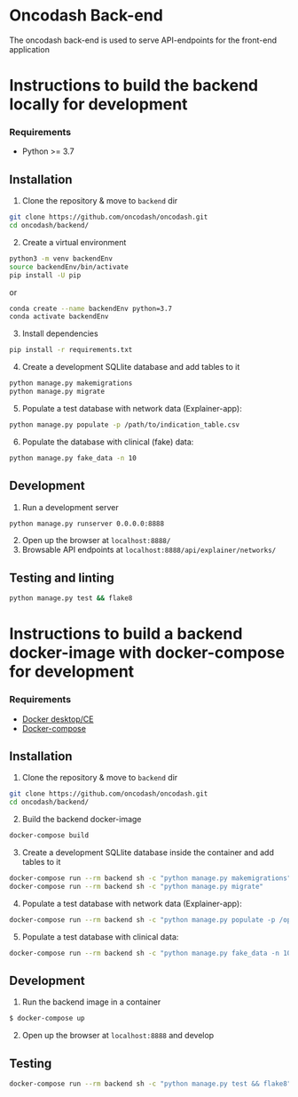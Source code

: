 # Oncodash Back-end

The oncodash back-end is used to serve API-endpoints for the front-end application

# Instructions to build the backend locally for development

### Requirements

- Python >= 3.7

## Installation

1. Clone the repository & move to `backend` dir

```sh
git clone https://github.com/oncodash/oncodash.git
cd oncodash/backend/
```

2. Create a virtual environment

```sh
python3 -m venv backendEnv
source backendEnv/bin/activate
pip install -U pip
```

or

```sh
conda create --name backendEnv python=3.7
conda activate backendEnv
```

3. Install dependencies

```sh
pip install -r requirements.txt
```

4. Create a development SQLlite database and add tables to it

```sh
python manage.py makemigrations
python manage.py migrate
```

5. Populate a test database with network data (Explainer-app):

```sh
python manage.py populate -p /path/to/indication_table.csv
```

6. Populate the database with clinical (fake) data:

```sh
python manage.py fake_data -n 10
```

## Development

1. Run a development server

```sh
python manage.py runserver 0.0.0.0:8888
```

2. Open up the browser at `localhost:8888/`
3. Browsable API endpoints at `localhost:8888/api/explainer/networks/`

## Testing and linting

```sh
python manage.py test && flake8
```

# Instructions to build a backend docker-image with docker-compose for development

### Requirements

- [Docker desktop/CE](https://docs.docker.com/engine/install/)
- [Docker-compose](https://docs.docker.com/compose/install/)

## Installation

1. Clone the repository & move to `backend` dir

```sh
git clone https://github.com/oncodash/oncodash.git
cd oncodash/backend/
```

2. Build the backend docker-image

```sh
docker-compose build
```

3. Create a development SQLlite database inside the container and add tables to it

```sh
docker-compose run --rm backend sh -c "python manage.py makemigrations"
docker-compose run --rm backend sh -c "python manage.py migrate"
```

4. Populate a test database with network data (Explainer-app):

```sh
docker-compose run --rm backend sh -c "python manage.py populate -p /opt/app/path/to/indf.csv"
```

5. Populate a test database with clinical data:

```sh
docker-compose run --rm backend sh -c "python manage.py fake_data -n 10"
```

## Development

1. Run the backend image in a container

```sh
$ docker-compose up
```

2. Open up the browser at `localhost:8888` and develop

## Testing

```sh
docker-compose run --rm backend sh -c "python manage.py test && flake8"
```
